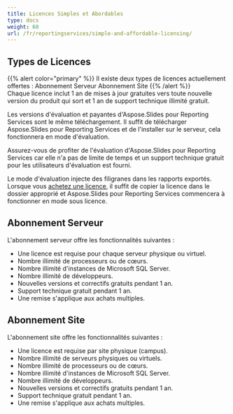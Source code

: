 ```yaml
---  
title: Licences Simples et Abordables  
type: docs  
weight: 60  
url: /fr/reportingservices/simple-and-affordable-licensing/  
---  
```


## Types de Licences  
{{% alert color="primary" %}} Il existe deux types de licences actuellement offertes : Abonnement Serveur Abonnement Site {{% /alert %}}  
Chaque licence inclut 1 an de mises à jour gratuites vers toute nouvelle version du produit qui sort et 1 an de support technique illimité gratuit.  

Les versions d'évaluation et payantes d'Aspose.Slides pour Reporting Services sont le même téléchargement. Il suffit de télécharger Aspose.Slides pour Reporting Services et de l'installer sur le serveur, cela fonctionnera en mode d'évaluation.  

Assurez-vous de profiter de l'évaluation d'Aspose.Slides pour Reporting Services car elle n'a pas de limite de temps et un support technique gratuit pour les utilisateurs d'évaluation est fourni.  

Le mode d'évaluation injecte des filigranes dans les rapports exportés. Lorsque vous [achetez une licence](https://purchase.aspose.com/buy), il suffit de copier la licence dans le dossier approprié et Aspose.Slides pour Reporting Services commencera à fonctionner en mode sous licence.   
## **Abonnement Serveur**  
L'abonnement serveur offre les fonctionnalités suivantes :  

- Une licence est requise pour chaque serveur physique ou virtuel.  
- Nombre illimité de processeurs ou de cœurs.  
- Nombre illimité d'instances de Microsoft SQL Server.  
- Nombre illimité de développeurs.  
- Nouvelles versions et correctifs gratuits pendant 1 an.  
- Support technique gratuit pendant 1 an.  
- Une remise s'applique aux achats multiples.  
## **Abonnement Site**  
L'abonnement site offre les fonctionnalités suivantes :  

- Une licence est requise par site physique (campus).  
- Nombre illimité de serveurs physiques ou virtuels.  
- Nombre illimité de processeurs ou de cœurs.  
- Nombre illimité d'instances de Microsoft SQL Server.  
- Nombre illimité de développeurs.  
- Nouvelles versions et correctifs gratuits pendant 1 an.  
- Support technique gratuit pendant 1 an.  
- Une remise s'applique aux achats multiples.  